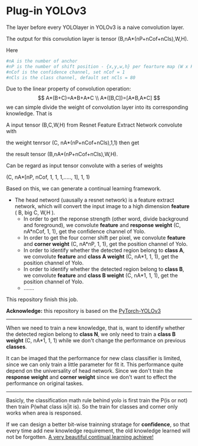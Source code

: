 # Plug-in YOLOv3

The layer before every YOLOlayer in YOLOv3 is a naive convolution layer. 

The output for this convolution layer is tensor (B,nA*(nP+nCof+nCls),W,H).

Here

```PYTHON
#nA is the number of anchor
#nP is the number of shift position - {x,y,w,h} per fearture map (W x H) pixel
#nCof is the confidence channel, set nCof = 1
#nCls is the class channel, default set nCls = 80
```

Due to the linear property of convolution operation:
$$
A*(B+C)=A*B+A*C \\
A*([B,C])=[A*B,A*C]
$$
we can simple divide the weight of convolution layer into its corresponding knowledge. That is 

  A input tensor (B,C,W,H) from Resnet Feature Extract Network convolute with 

  the weight tenrsor (C, nA*(nP+nCof+nCls),1,1) then get

  the result tensor (B,nA*(nP+nCof+nCls),W,H).

Can be regard as input tensor convolute with a series of weights 

(C, nA\*[nP, nCof, 1, 1, 1,....., 1], 1, 1)

Based on this, we can generate a continual learning framework.

- The head netword (uausally a resnet network) is a feature extract network, which will convert the input image to a high dimension **feature** ( B, big C, W,H ). 
  - In order to get the reponse strength (other word, divide background and foreground), we convolute **feature** and **response weight** (C, nA\*nCof, 1, 1), get the confidence channel of Yolo.
  - In order to get the four corner shift per pixel, we convolute **feature** and **corner weight** (C, nA\*nP, 1, 1), get the position channel of Yolo.
  - In order to identify whether the detected region belong to **class A**, we convolute **feature** and **class A weight** (C, nA\*1, 1, 1), get the position channel of Yolo.
  - In order to identify whether the detected region belong to **class B**, we convolute **feature** and **class B weight** (C, nA\*1, 1, 1), get the position channel of Yolo.
  - .......

This repository finish this job.

**Acknowledge:** this repository is based on the [PyTorch-YOLOv3](https://github.com/eriklindernoren/PyTorch-YOLOv3)

------------

When we need to train a new knowledge, that is, want to identify whether the detected region belong to **class N**, we only need to train a **class B weight** (C, nA\*1, 1, 1) while we don't change the performance on previous **classes**. 

It can be imaged that the performance for new class classifier is limited, since we can only train a little parameter for fit it. This performance quite depend on the universality of head network. Since we don't train the **response weight** and **corner weight** since we don't want to effect the performance on original taskes.

-----

Basicly, the classification math rule behind yolo is first train the P(is or not) then train P(what class is|it is). So the train for classes and corner only works when area is responsed.

If we can design a better bit-wise trainning stratage for **confidence**, so that every time add new knowledge requirement, the old knowledge learned will not be forgotten. <u>A very beautiful continual learning achieve!</u>





